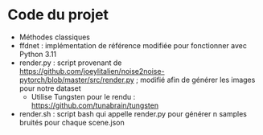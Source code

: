 # Code du projet

- Méthodes classiques
- ffdnet : implémentation de référence modifiée pour fonctionner avec Python 3.11
- render.py : script provenant de https://github.com/joeylitalien/noise2noise-pytorch/blob/master/src/render.py ; modifié afin de générer les images pour notre dataset
    - Utilise Tungsten pour le rendu : https://github.com/tunabrain/tungsten
- render.sh : script bash qui appelle render.py pour générer n samples bruités pour chaque scene.json
